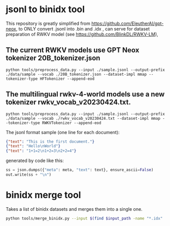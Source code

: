 # jsonl to binidx tool

This repository is greatly simplified from https://github.com/EleutherAI/gpt-neox, to ONLY convert .jsonl into .bin and .idx , can serve for dataset preparation of RWKV model (see https://github.com/BlinkDL/RWKV-LM), 

## The current RWKV models use GPT Neox tokenizer 20B_tokenizer.json
```
python tools/preprocess_data.py --input ./sample.jsonl --output-prefix ./data/sample --vocab ./20B_tokenizer.json --dataset-impl mmap --tokenizer-type HFTokenizer --append-eod
```

## The multilingual rwkv-4-world models use a new tokenizer rwkv_vocab_v20230424.txt.
```
python tools/preprocess_data.py --input ./sample.jsonl --output-prefix ./data/sample --vocab ./rwkv_vocab_v20230424.txt --dataset-impl mmap --tokenizer-type RWKVTokenizer --append-eod
```

The jsonl format sample (one line for each document):
```json
{"text": "This is the first document."}
{"text": "Hello\nWorld"}
{"text": "1+1=2\n1+2=3\n2+2=4"}
```
generated by code like this:
```python
ss = json.dumps({"meta": meta, "text": text}, ensure_ascii=False)
out.write(ss + "\n")
```

# binidx merge tool
Takes a list of binidx datasets and merges them into a single one.
```bash
python tools/merge_binidx.py --input $(find $input_path -name "*.idx" | sed 's/\.idx//g') --output output_merged --vocab ./20B_tokenizer.json --tokenizer-type HFTokenizer
```
